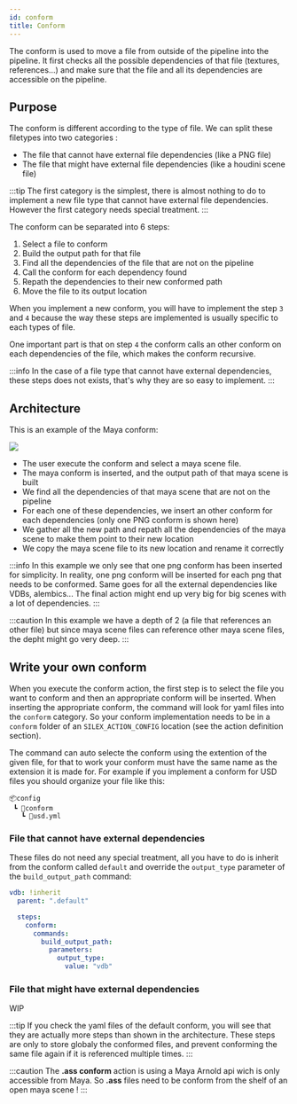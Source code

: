 ```yaml
---
id: conform
title: Conform
---
```


The conform is used to move a file from outside of the pipeline into the pipeline.
It first checks all the possible dependencies of that file (textures, references...)
and make sure that the file and all its dependencies are accessible on the pipeline.

## Purpose

The conform is different according to the type of file. We can split these filetypes into two categories :

- The file that cannot have external file dependencies (like a PNG file)
- The file that might have external file dependencies (like a houdini scene file)

:::tip
The first category is the simplest, there is almost nothing to do to implement a new file type
that cannot have external file dependencies. However the first category needs special treatment.
:::

The conform can be separated into 6 steps:

1. Select a file to conform
2. Build the output path for that file
3. Find all the dependencies of the file that are not on the pipeline
4. Call the conform for each dependency found
5. Repath the dependencies to their new conformed path
6. Move the file to its output location

When you implement a new conform, you will have to implement the step `3` and `4` because the way these steps are
implemented is usually specific to each types of file.

One important part is that on step `4` the conform calls an other conform on each dependencies of the file,
which makes the conform recursive.

:::info
In the case of a file type that cannot have external dependencies, these steps does not exists,
that's why they are so easy to implement.
:::

## Architecture

This is an example of the Maya conform:

![](/img/silex/vray_conform_action.jpg)

- The user execute the conform and select a maya scene file.
- The maya conform is inserted, and the output path of that maya scene is built
- We find all the dependencies of that maya scene that are not on the pipeline
- For each one of these dependencies, we insert an other conform for each dependencies (only one PNG conform is shown here)
- We gather all the new path and repath all the dependencies of the maya scene to make them point to their new location
- We copy the maya scene file to its new location and rename it correctly

:::info
In this example we only see that one png conform has been inserted for simplicity. In reality, one png conform will
be inserted for each png that needs to be conformed. Same goes for all the external dependencies like VDBs, alembics...
The final action might end up very big for big scenes with a lot of dependencies.
:::

:::caution
In this example we have a depth of 2 (a file that references an other file) but since maya scene files can reference
other maya scene files, the depht might go very deep.
:::

## Write your own conform

When you execute the conform action, the first step is to select the file you want to conform and then an appropriate conform will be inserted.
When inserting the appropriate conform, the command will look for yaml files into the `conform` category. So your conform implementation
needs to be in a `conform` folder of an `SILEX_ACTION_CONFIG` location (see the action definition section).

The command can auto selecte the conform using the extention of the given file, for that to work your conform must have the same
name as the extension it is made for. For example if you implement a conform for USD files you should organize your file like this:

```
📦config
 ┗ 📂conform
   ┗ 📜usd.yml
```

### File that cannot have external dependencies

These files do not need any special treatment, all you have to do is inherit from the conform called `default` and
override the `output_type` parameter of the `build_output_path` command:

```yml
vdb: !inherit
  parent: ".default"

  steps:
    conform:
      commands:
        build_output_path:
          parameters:
            output_type:
              value: "vdb"
```

### File that might have external dependencies

WIP

:::tip
If you check the yaml files of the default conform, you will see that they are actually more steps than shown in the architecture.
These steps are only to store globaly the conformed files, and prevent conforming the same file again if it is
referenced multiple times.
:::

:::caution
The **.ass conform** action is using a Maya Arnold api wich is only accessible from Maya. So **.ass** files need to be conform from the shelf of an open maya scene !
:::

